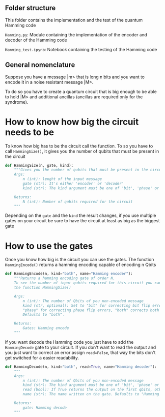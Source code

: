 ## Folder structure  

This folder contains the implementation and the test of the quantum Hamming code

`Hamming.py`: Module containing the implementation of the encoder and decoder of the Hamming code  

`Hamming_test.ipynb`: Notebook containing the testing of the Hamming code

## General nomenclature

Suppose you have a message |m> that is long n bits and you want to encode it in a noise resistant message |M>.

To do so you have to create a quantum circuit that is big enough to be able to hold |M> and additional ancillas (ancillas are required only for the syndrome).

# How to know how big the circuit needs to be

To know how big has to be the circuit call the function. To so you have to call `HammingSize()`, it gives you the number of qubits that must be present in the circuit

```python
def HammingSize(n, gate, kind):
    """Gives you the number of qubits that must be present in the circuit
    Args:
        n (int): lenght of the input message
        gate (str): It's either 'encoder' or 'decoder'
        kind (str): The kind argument must be one of 'bit', 'phase' or 'both'

    Returns:
        N (int): Number of qubits required for the circuit
    """
```
Depending on the `gate` and the `kind` the result changes, if you use multiple gates on your circuit be sure to have the circuit at least as big as the biggest gate


# How to use the gates
Once you know how big is the circuit you can use the gates.
The function `HammingEncode()` returns a hamming encoding capable of encoding n Qbits
```python
def HammingEncode(n, kind="both", name="Hamming encoder"):
    """Returns a hamming encoding gate of order N.
    To see the number of input qubits required for this circuit you can call 
    the function HammingSize()

    Args:
        n (int): The number of Qbits of you non-encoded message
        kind (str, optional): Set to "bit" for correcting bit flip errors,
        "phase" for correcting phase flip errors, "both" corrects both errors. 
        Defaults to "both".

    Returns:
        Gates: Hamming encode
    """
```

If you want decode the Hamming code you just have to add the `HammingDecode` gate to your circuit.
If you don't want to read the output and you just want to correct an error assign `read=False`, that way the bits don't get switched for a easier readability.
```python
def HammingDecode(n, kind="both", read=True, name="Hamming decoder"):
    """
    Args:
        n (int): The number of Qbits of you non-encoded message
        kind (str): The kind argument must be one of 'bit', 'phase' or 'both'. Defaults to 'both'.
        read (bool): If True returns the output on the first qbits, otherwise it doesn't switch the output. Defaults to True.
        name (str): The name written on the gate. Defaults to "Hamming decoder".

    Returns:
        gate: Hamming decode
    """
```
